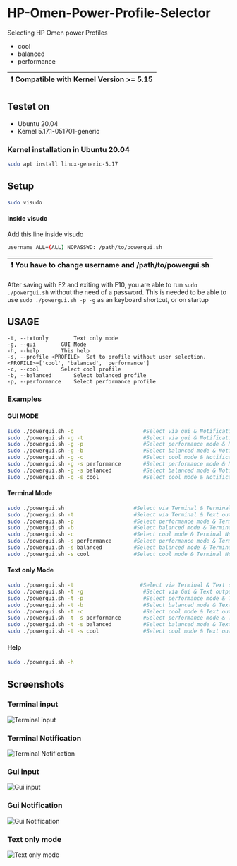 # HP-Omen-Power-Profile-Selector

Selecting HP Omen power Profiles 
* cool
* balanced
* performance

| :exclamation:  Compatible with Kernel Version >= 5.15   |
|-----------------------------------------|
## Testet on
* Ubuntu 20.04
* Kernel 5.17.1-051701-generic
### Kernel installation in Ubuntu 20.04
```bash
sudo apt install linux-generic-5.17
```



## Setup 
```bash
sudo visudo
```
#### Inside visudo

Add this line inside visudo
```bash
username ALL=(ALL) NOPASSWD: /path/to/powergui.sh
```

| :exclamation:  You have to change username and /path/to/powergui.sh  |
|-----------------------------------------|


After saving with F2 and exiting with F10, you are able to run `sudo ./powergui.sh` without the need of a password.
This is needed to be able to use `sudo ./powergui.sh -p -g` as an keyboard shortcut, or on startup
## USAGE
	-t, --txtonly 		 Text only mode
	-g, --gui 		 GUI Mode
	-h, --help 		 This help
	-s, --profile <PROFILE>  Set to profile without user selection. <PROFILE>=['cool', 'balanced', 'performance']
	-c, --cool 		 Select cool profile
	-b, --balanced 		 Select balanced profile
	-p, --performance 	 Select performance profile
### Examples
#### GUI MODE
```bash
sudo ./powergui.sh -g                      #Select via gui & Notification
sudo ./powergui.sh -g -t                   #Select via gui & Notification & Text output
sudo ./powergui.sh -g -p                   #Select performance mode & Notification
sudo ./powergui.sh -g -b                   #Select balanced mode & Notification
sudo ./powergui.sh -g -c                   #Select cool mode & Notification
sudo ./powergui.sh -g -s performance       #Select performance mode & Notification
sudo ./powergui.sh -g -s balanced          #Select balanced mode & Notification
sudo ./powergui.sh -g -s cool              #Select cool mode & Notification
```

#### Terminal Mode
```bash
sudo ./powergui.sh                      #Select via Terminal & Terminal Notification 
sudo ./powergui.sh -t                   #Select via Terminal & Text output
sudo ./powergui.sh -p                   #Select performance mode & Terminal Notification 
sudo ./powergui.sh -b                   #Select balanced mode & Terminal Notification 
sudo ./powergui.sh -c                   #Select cool mode & Terminal Notification 
sudo ./powergui.sh -s performance       #Select performance mode & Terminal Notification 
sudo ./powergui.sh -s balanced          #Select balanced mode & Terminal Notification 
sudo ./powergui.sh -s cool              #Select cool mode & Terminal Notification 
```

#### Text only Mode
```bash
sudo ./powergui.sh -t                     #Select via Terminal & Text output
sudo ./powergui.sh -t -g                   #Select via Gui & Text output
sudo ./powergui.sh -t -p                   #Select performance mode & Text output
sudo ./powergui.sh -t -b                   #Select balanced mode & Text output
sudo ./powergui.sh -t -c                   #Select cool mode & Text output
sudo ./powergui.sh -t -s performance       #Select performance mode & Text output
sudo ./powergui.sh -t -s balanced          #Select balanced mode & Text output
sudo ./powergui.sh -t -s cool              #Select cool mode & Text output
```

#### Help
```bash
sudo ./powergui.sh -h
```

## Screenshots
### Terminal input
![Terminal input](https://user-images.githubusercontent.com/22521386/161427663-1ca4b8b1-6270-4a60-b442-67fdaeb4053d.png)

### Terminal Notification
![Terminal Notification](https://user-images.githubusercontent.com/22521386/161427688-5c27a17f-ea66-4126-9a0e-5c4eb556c094.png)

### Gui input
![Gui input](https://user-images.githubusercontent.com/22521386/161613254-170179fd-1a32-4b0f-b464-3ad823114b14.png)

### Gui Notification
![Gui Notification](https://user-images.githubusercontent.com/22521386/161427725-0c06447f-be99-4a15-bdc9-eb181809795b.png)

### Text only mode
![Text only mode](https://user-images.githubusercontent.com/22521386/161427747-5e838c0d-914b-411f-b2ed-a8ba8915aede.png)

